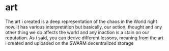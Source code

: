 # art

The art i created is a deep representation of the chaos in the World right now. It has various interpretation but basically, our action, thought and any other thing we do affects the world and any inaction is a stain on our reputation. As i said, you can derive different lessons, meaning from the art i created and uploaded on the SWARM decentralized storage 
